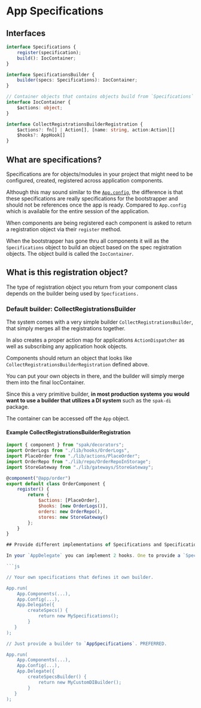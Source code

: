 # App Specifications

## Interfaces

```typescript
interface Specifications {
    register(specification);
    build(): IocContainer;
}

interface SpecificationsBuilder {
    builder(specs: Specifications): IocContainer;
}

// Container objects that contains objects build from `Specifications`
interface IocContainer {
    $actions: object;
}

interface CollectRegistrationsBuilderRegistration {
    $actions?: fn[] | Action[], [name: string, action:Action][]
    $hooks?: AppHook[]
}
```

## What are specifications?

Specifications are for objects/modules in your project that might need to be configured, created, registered across application components.

Although this may sound similar to the [`App.config`](./app-config.md), the difference is that these specifications are really specifications for the bootstrapper and should not be references once the app is ready. Compared to `App.config` which is available for the entire session of the application.

When components are being registered each component is asked to return a registration object via their `register` method.

When the bootstrapper has gone thru all components it will as the `Specifications` object to build an object based on the spec registration objects. The object build is called the `IocContainer`.

## What is this registration object?
The type of registration object you return from your component class depends on the builder being used by `Specfications.`

### Default builder: CollectRegistrationsBuilder

The system comes with a very simple builder `CollectRegistrationsBuilder`, that simply merges all the registrations together. 

In also creates a proper action map for applications `ActionDispatcher` as well as subscribing any application hook objects.

Components should return an object that looks like `CollectRegistrationsBuilderRegistration` defined above.

You can put your own objects in there, and the builder will simply merge them into the final IocContainer.

Since this a very primitive builder, **in most production systems you would want to use a builder that utilizes a DI system** such as the `spak-di` package.

The container can be accessed off the `App` object.

#### Example CollectRegistrationsBuilderRegistration
```javascript
import { component } from "spak/decorators";
import OrderLogs from "./lib/hooks/OrderLogs",
import PlaceOrder from "./lib/actions/PlaceOrder";
import OrderRepo from "./lib/repo/OrderRepoInStorage";
import StoreGateway from "./lib/gateways/StoreGateway";

@component("@app/order")
export default class OrderComponent {
    register() {
        return {
            $actions: [PlaceOrder],
            $hooks: [new OrderLogs()],
            orders: new OrderRepo(),
            stores: new StoreGateway()
        };
    }
}

## Provide different implementations of Specifications and SpecificationsBuilder

In your `AppDelegate` you can implement 2 hooks. One to provide a `Specifications` object and one for `SpecificationsBuilder`.

```js

// Your own specifications that defines it own builder.

App.run(
    App.Components(...),
    App.Config(...),
    App.Delegate({
        createSpecs() {
            return new MySpecifications();
        }
   }
);

// Just provide a builder to `AppSpecifications`. PREFERRED.

App.run(
    App.Components(...),
    App.Config(...),
    App.Delegate({
        createSpecsBuilder() {
            return new MyCustomDIBuilder();
        }
   }
);

```
